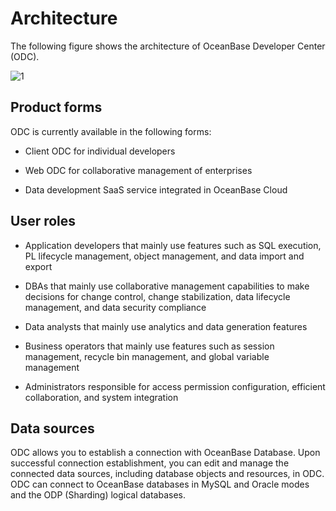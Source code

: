 # Architecture

The following figure shows the architecture of OceanBase Developer Center (ODC).

![1]()

## Product forms

ODC is currently available in the following forms:

- Client ODC for individual developers

- Web ODC for collaborative management of enterprises

- Data development SaaS service integrated in OceanBase Cloud

## User roles

- Application developers that mainly use features such as SQL execution, PL lifecycle management, object management, and data import and export

- DBAs that mainly use collaborative management capabilities to make decisions for change control, change stabilization, data lifecycle management, and data security compliance

- Data analysts that mainly use analytics and data generation features

- Business operators that mainly use features such as session management, recycle bin management, and global variable management

- Administrators responsible for access permission configuration, efficient collaboration, and system integration

## Data sources

ODC allows you to establish a connection with OceanBase Database. Upon successful connection establishment, you can edit and manage the connected data sources, including database objects and resources, in ODC. ODC can connect to OceanBase databases in MySQL and Oracle modes and the ODP (Sharding) logical databases.